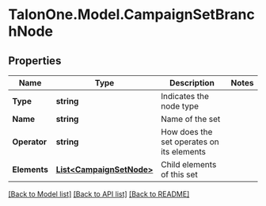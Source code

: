 
# TalonOne.Model.CampaignSetBranchNode

## Properties

Name | Type | Description | Notes
------------ | ------------- | ------------- | -------------
**Type** | **string** | Indicates the node type | 
**Name** | **string** | Name of the set | 
**Operator** | **string** | How does the set operates on its elements | 
**Elements** | [**List&lt;CampaignSetNode&gt;**](CampaignSetNode.md) | Child elements of this set | 

[[Back to Model list]](../README.md#documentation-for-models)
[[Back to API list]](../README.md#documentation-for-api-endpoints)
[[Back to README]](../README.md)

